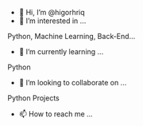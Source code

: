 - 👋 Hi, I’m @higorhriq
- 👀 I’m interested in ...

Python, Machine Learning, Back-End...

- 🌱 I’m currently learning ...

Python

- 💞️ I’m looking to collaborate on ...

Python Projects

- 📫 How to reach me ...

<!---
higorhriq/higorhriq is a ✨ special ✨ repository because its `README.md` (this file) appears on your GitHub profile.
You can click the Preview link to take a look at your changes.
--->
